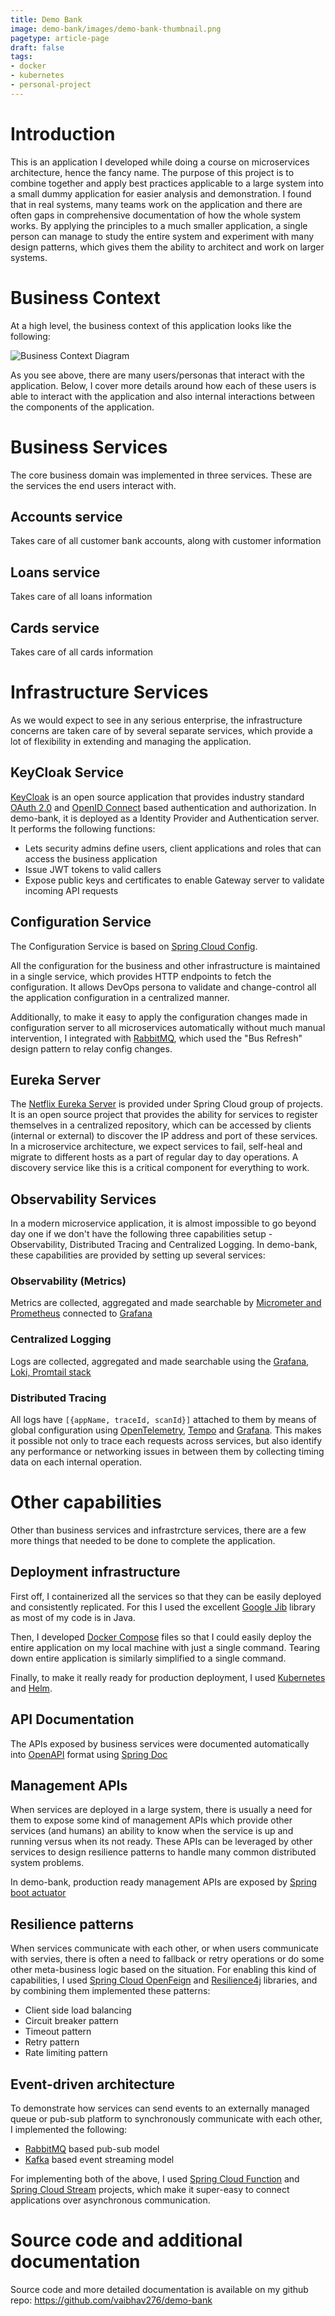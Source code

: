 ```yaml
---
title: Demo Bank
image: demo-bank/images/demo-bank-thumbnail.png
pagetype: article-page
draft: false
tags:
- docker
- kubernetes
- personal-project
---
```


# Introduction 
This is an application I developed while doing a course on microservices architecture, hence the fancy name. The purpose of this project is to combine together and apply best practices applicable to a large system into a small dummy application for easier analysis and demonstration. I found that in real systems, many teams work on the application and there are often gaps in comprehensive documentation of how the whole system works. By applying the principles to a much smaller application, a single person can manage to study the entire system and experiment with many design patterns, which gives them the ability to architect and work on larger systems.

# Business Context

At a high level, the business context of this application looks like the following:

![Business Context Diagram](./images/business-context.drawio.svg)

As you see above, there are many users/personas that interact with the application. Below, I cover more details around how each of these users is able to interact with the application and also internal interactions between the components of the application.

# Business Services
The core business domain was implemented in three services. These are the services the end users interact with.

## Accounts service
Takes care of all customer bank accounts, along with customer information

## Loans service
Takes care of all loans information

## Cards service
Takes care of all cards information

# Infrastructure Services
As we would expect to see in any serious enterprise, the infrastructure concerns are taken care of by several separate services, which provide a lot of flexibility in extending and managing the application.

## KeyCloak Service
[KeyCloak](https://www.keycloak.org/) is an open source application that provides industry standard [OAuth 2.0](https://oauth.net/2/) and [OpenID Connect](https://openid.net/) based authentication and authorization. In demo-bank, it is deployed as a Identity Provider and Authentication server. It performs the following functions:
* Lets security admins define users, client applications and roles that can access the business application
* Issue JWT tokens to valid callers
* Expose public keys and certificates to enable Gateway server to validate incoming API requests

## Configuration Service
The Configuration Service is based on [Spring Cloud Config](https://spring.io/projects/spring-cloud-config).

All the configuration for the business and other infrastructure is maintained in a single service, which provides HTTP endpoints to fetch the configuration. It allows DevOps persona to validate and change-control all the application configuration in a centralized manner.

Additionally, to make it easy to apply the configuration changes made in configuration server to all microservices automatically without much manual intervention, I integrated with [RabbitMQ](https://www.rabbitmq.com/), which used the "Bus Refresh" design pattern to relay config changes.

## Eureka Server
The [Netflix Eureka Server](https://spring.io/projects/spring-cloud-netflix) is provided under Spring Cloud group of projects. It is an open source project that provides the ability for services to register themselves in a centralized repository, which can be accessed by clients (internal or external) to discover the IP address and port of these services. In a microservice architecture, we expect services to fail, self-heal and migrate to different hosts as a part of regular day to day operations. A discovery service like this is a critical component for everything to work.

## Observability Services
In a modern microservice application, it is almost impossible to go beyond day one if we don't have the following three capabilities setup - Observability, Distributed Tracing and Centralized Logging. In demo-bank, these capabilities are provided by setting up several services:

### Observability (Metrics)
Metrics are collected, aggregated and made searchable by [Micrometer and Prometheus](https://docs.micrometer.io/micrometer/reference/implementations/prometheus.html) connected to [Grafana](https://grafana.com/)

### Centralized Logging
Logs are collected, aggregated and made searchable using the [Grafana, Loki, Promtail stack](https://grafana.com/docs/loki/latest/get-started/quick-start/)

### Distributed Tracing
All logs have `[{appName, traceId, scanId}]` attached to them by means of global configuration using [OpenTelemetry](https://opentelemetry.io/), [Tempo](https://grafana.com/docs/tempo/latest/) and [Grafana](https://grafana.com/). This makes it possible not only to trace each requests across services, but also identify any performance or networking issues in between them by collecting timing data on each internal operation.

# Other capabilities
Other than business services and infrastrcture services, there are a few more things that needed to be done to complete the application.

## Deployment infrastructure
First off, I containerized all the services so that they can be easily deployed and consistently replicated. For this I used the excellent [Google Jib](https://cloud.google.com/java/getting-started/jib) library as most of my code is in Java.

Then, I developed [Docker Compose](https://docs.docker.com/compose/) files so that I could easily deploy the entire application on my local machine with just a single command. Tearing down entire application is similarly simplified to a single command.

Finally, to make it really ready for production deployment, I used [Kubernetes](https://kubernetes.io/) and [Helm](https://helm.sh/).

## API Documentation
The APIs exposed by business services were documented automatically into [OpenAPI](https://www.openapis.org/what-is-openapi) format using [Spring Doc](https://springdoc.org/)

## Management APIs
When services are deployed in a large system, there is usually a need for them to expose some kind of management APIs which provide other services (and humans) an ability to know when the service is up and running versus when its not ready. These APIs can be leveraged by other services to design resilience patterns to handle many common distributed system problems.

In demo-bank, production ready management APIs are exposed by [Spring boot actuator](https://docs.spring.io/spring-boot/docs/2.5.6/reference/html/actuator.html)

## Resilience patterns
When services communicate with each other, or when users communicate with servies, there is often a need to fallback or retry operations or do some other meta-business logic based on the situation. For enabling this kind of capabilities, I used [Spring Cloud OpenFeign](https://spring.io/projects/spring-cloud-openfeign) and [Resilience4j](https://resilience4j.readme.io/docs/circuitbreaker) libraries, and by combining them implemented these patterns:

* Client side load balancing
* Circuit breaker pattern
* Timeout pattern
* Retry pattern
* Rate limiting pattern

## Event-driven architecture
To demonstrate how services can send events to an externally managed queue or pub-sub platform to synchronously communicate with each other, I implemented the following:
* [RabbitMQ](https://www.rabbitmq.com/) based pub-sub model
* [Kafka](https://kafka.apache.org/) based event streaming model

For implementing both of the above, I used [Spring Cloud Function](https://spring.io/projects/spring-cloud-function) and [Spring Cloud Stream](https://spring.io/projects/spring-cloud-stream) projects, which make it super-easy to connect applications over asynchronous communication.

# Source code and additional documentation
Source code and more detailed documentation is available on my github repo: https://github.com/vaibhav276/demo-bank
